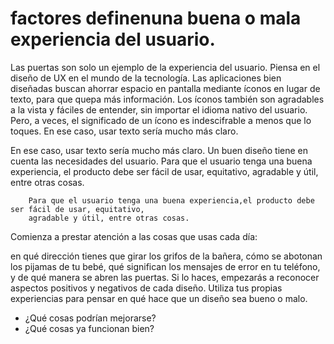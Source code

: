# factores definenuna buena o mala experiencia del usuario.

Las puertas son solo un ejemplo de la experiencia del usuario.
Piensa en el diseño de UX en el mundo de la tecnología.
Las aplicaciones bien diseñadas buscan ahorrar espacio en pantalla mediante íconos en lugar de texto, para que quepa más información.
Los íconos también son agradables a la vista y fáciles de entender,
sin importar el idioma nativo del usuario.
Pero, a veces, el significado de un ícono es indescifrable a menos que lo toques.
En ese caso, usar texto sería mucho más claro. 

En ese caso, usar texto sería mucho más claro. Un buen diseño tiene en cuenta las necesidades del usuario.
Para que el usuario tenga una buena experiencia, el producto debe ser fácil de usar, equitativo, agradable y útil,
entre otras cosas. 

        Para que el usuario tenga una buena experiencia,el producto debe ser fácil de usar, equitativo,
        agradable y útil, entre otras cosas. 


Comienza a prestar atención a las cosas que usas cada día:

en qué dirección tienes que girar los grifos de la bañera, cómo se abotonan los pijamas de tu bebé,
qué significan los mensajes de error en tu teléfono, y de qué manera se abren las puertas.
Si lo haces, empezarás a reconocer aspectos positivos y negativos de cada diseño.
Utiliza tus propias experiencias para pensar en qué hace que un diseño sea bueno o malo.

- ¿Qué cosas podrían mejorarse? 
- ¿Qué cosas ya funcionan bien?
 
